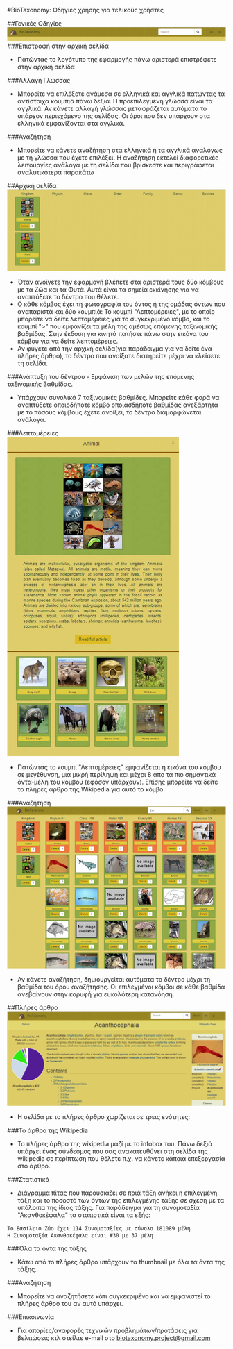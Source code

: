 #BioTaxonomy: Οδηγίες χρήσης για τελικούς χρήστες

##Γενικές Οδηγίες 
![navigation bar](https://github.com/ellak-monades-aristeias/BioTaxonomy/blob/wireframes/user-guide-1.jpg?raw=true)
###Επιστροφή στην αρχική σελίδα    
* Πατώντας το λογότυπο της εφαρμογής πάνω αριστερά επιστρέφετε στην αρχική σελίδα  

###Αλλαγή Γλώσσας  
* Μπορείτε να επιλέξετε ανάμεσα σε ελληνικά και αγγλικά πατώντας τα αντίστοιχα κουμπιά πάνω δεξιά. Η προεπιλεγμένη γλώσσα είναι τα αγγλικά. Αν κάνετε αλλαγή γλώσσας μεταφράζεται αυτόματα το υπάρχον περιεχόμενο της σελίδας. Οι όροι που δεν υπάρχουν στα ελληνικά εμφανίζονται στα αγγλικά. 

###Αναζήτηση  

* Μπορείτε να κάνετε αναζήτηση στα ελληνικά ή τα αγγλικά αναλόγως με τη γλώσσα που έχετε επιλέξει. Η αναζήτηση εκτελεί διαφορετικές λειτουργίες ανάλογα με τη σελίδα που βρίσκεστε και περιγράφεται αναλυτικότερα παρακάτω 

##Αρχική σελίδα  
![home page](https://github.com/ellak-monades-aristeias/BioTaxonomy/blob/wireframes/user-guide-2.jpg?raw=true)
* Όταν ανοίγετε την εφαρμογή βλέπετε στα αριστερά τους δύο κόμβους με τα Ζώα και τα Φυτά. Αυτά είναι τα σημεία εκκίνησης για να αναπτύξετε το δέντρο που θέλετε.
* Ο κάθε κόμβος έχει τη φωτογραφία του όντος ή της ομάδας όντων που αναπαριστά και δύο κουμπιά: Το κουμπί "Λεπτομέρειες", με το οποίο μπορείτε να δείτε λεπτομέρειες για το συγκεκριμένο κόμβο,  και το κουμπί ">" που εμφανίζει τα μέλη της αμέσως επόμενης ταξινομικής βαθμίδας. Στην έκδοση για κινητά πατήστε πάνω στην εικόνα του κόμβου για να δείτε λεπτομέρειες.   
* Αν φύγετε από την αρχική σελίδα(για παράδειγμα για να δείτε ένα πλήρες άρθρο), το δέντρο που ανοίξατε διατηρείτε μέχρι να κλείσετε τη σελίδα.  

###Ανάπτυξη του δέντρου - Εμφάνιση των μελών της επόμενης ταξινομικής βαθμίδας.  
* Υπάρχουν συνολικά 7 ταξινομικές βαθμίδες. Μπορείτε κάθε φορά να αναπτύξετε οποιοδήποτε κόμβο οποιασδήποτε βαθμίδας ανεξάρτητα με το πόσους κόμβους έχετε ανοίξει, το δέντρο διαμορφώνεται ανάλογα.  

###Λεπτομέρειες 
![details window](https://github.com/ellak-monades-aristeias/BioTaxonomy/blob/wireframes/modal.jpg?raw=true)
* Πατώντας το κουμπί "Λεπτομέρειες" εμφανίζεται η εικόνα του κόμβου σε μεγέθυνση, μια μικρή περίληψη και μέχρι 8 απο τα πιο σημαντικά όντα-μέλη του κόμβου (εφόσον υπάρχουν). Επίσης μπορείτε να δείτε το πλήρες άρθρο της Wikipedia για αυτό το κόμβο.  

###Αναζήτηση  
![search](https://github.com/ellak-monades-aristeias/BioTaxonomy/blob/wireframes/main.jpg?raw=true)
* Αν κάνετε αναζήτηση, δημιουργείται αυτόματα το δέντρο μέχρι τη βαθμίδα του όρου αναζήτησης. Οι επιλεγμένοι κόμβοι σε κάθε βαθμίδα ανεβαίνουν στην κορυφή για ευκολότερη κατανόηση.  

##Πλήρες άρθρο  
![article page](https://github.com/ellak-monades-aristeias/BioTaxonomy/blob/wireframes/article.jpg?raw=true)
* Η σελίδα με το πλήρες άρθρο χωρίζεται σε τρεις ενότητες:  

###Το άρθρο της Wikipedia  
* Το πλήρες άρθρο της wikipedia μαζί με το infobox του. Πάνω δεξιά υπάρχει ένας σύνδεσμος που σας ανακατευθύνει στη σελίδα της wikipedia σε περίπτωση που θέλετε π.χ. να κάνετε κάποια επεξεργασία στο άρθρο. 

###Στατιστικά  
* Διάγραμμα πίτας που παρουσιάζει σε ποιά τάξη ανήκει η επιλεγμένη τάξη και το ποσοστό των όντων της επιλεγμένης τάξης σε σχέση με τα υπόλοιπα της ίδιας τάξης.  Για παράδειγμα για τη συνομοταξία "Ακανθοκέφαλα" τα στατιστικά είναι τα εξής:  
```
Το Βασίλειο Ζώο έχει 114 Συνομοταξίες με σύνολο 181089 μέλη
H Συνομοταξία Ακανθοκέφαλα είναι #30 με 37 μέλη  
```

###Όλα τα όντα της τάξης  
* Κάτω από το πλήρες άρθρο υπάρχουν τα thumbnail με όλα τα όντα της τάξης. 

###Αναζήτηση  
* Μπορείτε να αναζητήσετε κάτι συγκεκριμένο και να εμφανιστεί το πλήρες άρθρο του αν αυτό υπάρχει.  

###Επικοινωνία  
* Για απορίες/αναφορές τεχνικών προβλημάτων/προτάσεις για βελτιώσεις κτλ στείλτε e-mail στο biotaxonomy.project@gmail.com

